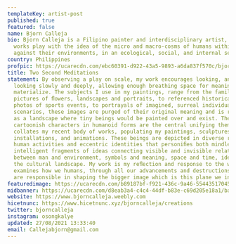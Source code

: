 ```yaml
---
templateKey: artist-post
published: true
featured: false
name: Bjorn Calleja
bio: Bjorn Calleja is a Filipino painter and interdisciplinary artist, whose
  works play with the idea of the micro and macro-cosms of humans within and
  against their environments, in an ecological, social, and internal sense.
country: Philippines
profpic: https://ucarecdn.com/ebc60391-d922-43a5-9893-a6da837f570c/bjorn_500c.gif
title: Two Second Meditations
statement: By observing a play on scale, my work encourages looking, and then
  looking slowly and deeply, allowing enough breathing space for meaning to
  materialize. The subjects I use in my paintings, range from the familiar
  pictures of ﬂowers, landscapes and portraits, to referenced historical images,
  photos of sports events, to portrayals of imagined, surreal individuals and
  scenarios, these images are purged of their original meaning and is reframed
  as a landscape where tiny beings would be painted over and exist. These minute
  cartoonish characters in humanoid forms are the central unifying theme that
  collates my recent body of works, populating my paintings, sculptures,
  installations, and animations. These beings are depicted in diverse range of
  human activities and eccentric identities that personiﬁes both mindless and
  intelligent fragments of ideas connecting visible and invisible relationships
  between man and environment, symbols and meaning, space and time, identity and
  the cultural landscape. My work is my reﬂection and response to the world, it
  examines how we humans, through all our advancements and destructions caused,
  are responsible in shaping the bigger image which is this plane we inhabit.
featuredimage: https://ucarecdn.com/b89187bf-f921-436c-9a46-554435170457/main_page_bjorn.jpg
midbanner: https://ucarecdn.com/d8eab3a4-c4c4-44df-b83e-c69d205e18a1/banner_bjorn1.jpg
website: https://www.bjorncalleja.weebly.com
hicetnunc: https://www.hicetnunc.xyz/bjorncalleja/creations
twitter: bjorncalleja
instagram: osongkalye
updated: 27/08/2021 13:33:40
email: Callejabjorn@gmail.com
---
```

